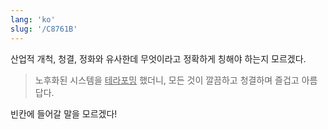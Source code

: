 ```yaml
---
lang: 'ko'
slug: '/C8761B'
---
```


산업적 개척, 청결, 정화와 유사한데 무엇이라고 정확하게 칭해야 하는지 모르겠다.

> 노후화된 시스템을 <u>테라포밍</u> 했더니, 모든 것이 깔끔하고 청결하며 즐겁고 아름답다.

빈칸에 들어갈 말을 모르겠다!

